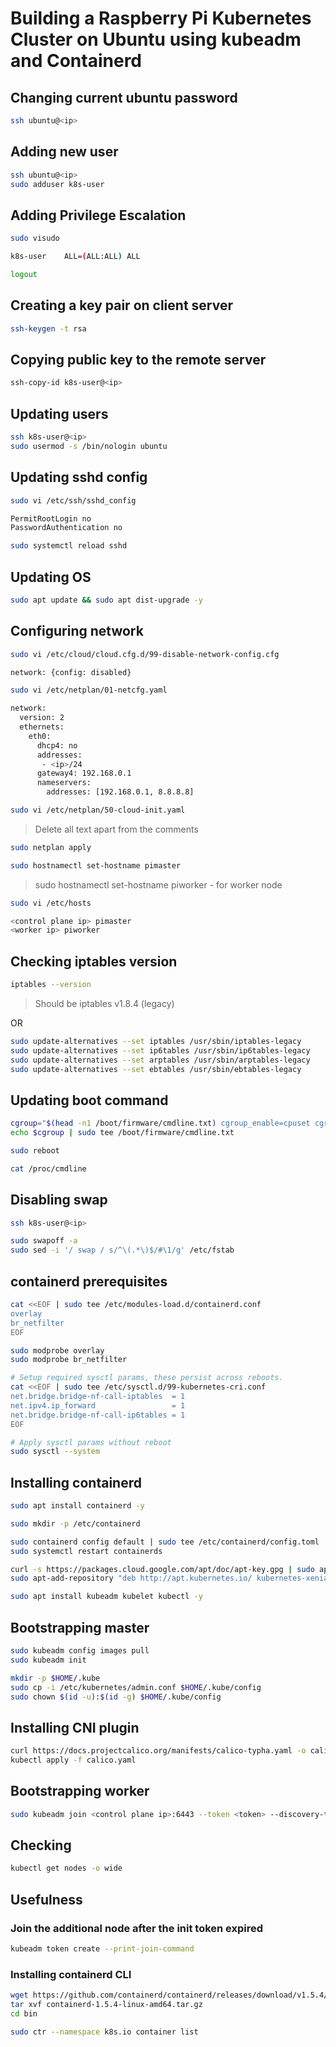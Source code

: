 # Building a Raspberry Pi Kubernetes Cluster on Ubuntu using kubeadm and Containerd

## Changing current ubuntu password

```bash
ssh ubuntu@<ip>
```

## Adding new user

```bash
ssh ubuntu@<ip>
sudo adduser k8s-user
```

## Adding Privilege Escalation

```bash
sudo visudo
```

```bash
k8s-user    ALL=(ALL:ALL) ALL
```

```bash
logout
```

## Creating a key pair on client server

```bash
ssh-keygen -t rsa
```

## Copying public key to the remote server

```bash
ssh-copy-id k8s-user@<ip>
```

## Updating users

```bash
ssh k8s-user@<ip>
sudo usermod -s /bin/nologin ubuntu
```

## Updating sshd config

```bash
sudo vi /etc/ssh/sshd_config
```

```bash
PermitRootLogin no
PasswordAuthentication no
```

```bash
sudo systemctl reload sshd
```

## Updating OS

```bash
sudo apt update && sudo apt dist-upgrade -y
```

## Configuring network

```bash
sudo vi /etc/cloud/cloud.cfg.d/99-disable-network-config.cfg
```

```bash
network: {config: disabled}
```

```bash
sudo vi /etc/netplan/01-netcfg.yaml
```

```bash
network:
  version: 2
  ethernets:
    eth0:
      dhcp4: no
      addresses:
       - <ip>/24
      gateway4: 192.168.0.1
      nameservers:
        addresses: [192.168.0.1, 8.8.8.8]
```

```bash
sudo vi /etc/netplan/50-cloud-init.yaml
```

> Delete all text apart from the comments

```bash
sudo netplan apply
```

```bash
sudo hostnamectl set-hostname pimaster
```

> sudo hostnamectl set-hostname piworker - for worker node

```bash
sudo vi /etc/hosts
```

```bash
<control plane ip> pimaster
<worker ip> piworker
```

## Checking iptables version

```bash
iptables --version
```

> Should be iptables v1.8.4 (legacy)

OR

```bash
sudo update-alternatives --set iptables /usr/sbin/iptables-legacy
sudo update-alternatives --set ip6tables /usr/sbin/ip6tables-legacy
sudo update-alternatives --set arptables /usr/sbin/arptables-legacy
sudo update-alternatives --set ebtables /usr/sbin/ebtables-legacy
```

## Updating boot command

```bash
cgroup="$(head -n1 /boot/firmware/cmdline.txt) cgroup_enable=cpuset cgroup_enable=memory cgroup_memory=1 swapaccount=1"
echo $cgroup | sudo tee /boot/firmware/cmdline.txt

sudo reboot

cat /proc/cmdline
```

## Disabling swap

```bash
ssh k8s-user@<ip>

sudo swapoff -a
sudo sed -i '/ swap / s/^\(.*\)$/#\1/g' /etc/fstab
```

## containerd prerequisites

```bash
cat <<EOF | sudo tee /etc/modules-load.d/containerd.conf
overlay
br_netfilter
EOF

sudo modprobe overlay
sudo modprobe br_netfilter

# Setup required sysctl params, these persist across reboots.
cat <<EOF | sudo tee /etc/sysctl.d/99-kubernetes-cri.conf
net.bridge.bridge-nf-call-iptables  = 1
net.ipv4.ip_forward                 = 1
net.bridge.bridge-nf-call-ip6tables = 1
EOF

# Apply sysctl params without reboot
sudo sysctl --system
```

## Installing containerd

```bash
sudo apt install containerd -y

sudo mkdir -p /etc/containerd

sudo containerd config default | sudo tee /etc/containerd/config.toml
sudo systemctl restart containerds

curl -s https://packages.cloud.google.com/apt/doc/apt-key.gpg | sudo apt-key add
sudo apt-add-repository "deb http://apt.kubernetes.io/ kubernetes-xenial main"

sudo apt install kubeadm kubelet kubectl -y
```

## Bootstrapping master

```bash
sudo kubeadm config images pull
sudo kubeadm init

mkdir -p $HOME/.kube
sudo cp -i /etc/kubernetes/admin.conf $HOME/.kube/config
sudo chown $(id -u):$(id -g) $HOME/.kube/config
```

## Installing CNI plugin

```bash
curl https://docs.projectcalico.org/manifests/calico-typha.yaml -o calico.yam
kubectl apply -f calico.yaml
```

## Bootstrapping worker

```bash
sudo kubeadm join <control plane ip>:6443 --token <token> --discovery-token-ca-cert-hash sha256:<hash>
```

## Checking

```bash
kubectl get nodes -o wide
```

## Usefulness

### Join the additional node after the init token expired

```bash
kubeadm token create --print-join-command
```

### Installing containerd CLI

```bash
wget https://github.com/containerd/containerd/releases/download/v1.5.4/containerd-1.5.4-linux-amd64.tar.gz
tar xvf containerd-1.5.4-linux-amd64.tar.gz
cd bin

sudo ctr --namespace k8s.io container list
```
